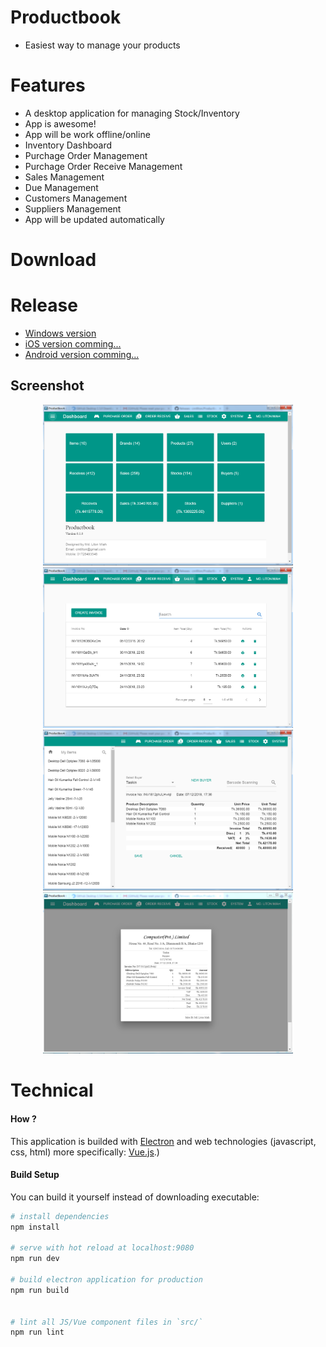# Productbook
- Easiest way to manage your products
# Features 
 - A desktop application for managing Stock/Inventory
 - App is awesome!
 - App will be work offline/online
 - Inventory Dashboard
 - Purchage Order Management
 - Purchage Order Receive Management
 - Sales Management
 - Due Management
 - Customers Management
 - Suppliers Management
 - App will be updated automatically
# Download
# Release
- [Windows version](https://github.com/cmtliton/Productbook/releases/download/v0.0.1/Productbook.Setup.0.0.1.exe)
- [iOS version comming...]()
- [Android version comming...]()
## Screenshot
<p align="center">
<img src="https://github.com/cmtliton/Productbook/blob/master/Dashboard.png" width="400px">
 <img src="https://github.com/cmtliton/Productbook/blob/master/Invoices.png" width="400px">
 <img src="https://github.com/cmtliton/Productbook/blob/master/Create%20Invoice.png" width="400px">
 <img src="https://github.com/cmtliton/Productbook/blob/master/Invoice%20Preview.png" width="400px">
</p>

# Technical
#### How ?
This application is builded with [Electron](https://electron.atom.io) and web technologies (javascript, css, html) more specifically: [Vue.js](https://vuejs.org).)

#### Build Setup
You can build it yourself instead of downloading executable:

``` bash
# install dependencies
npm install

# serve with hot reload at localhost:9080
npm run dev

# build electron application for production
npm run build


# lint all JS/Vue component files in `src/`
npm run lint
